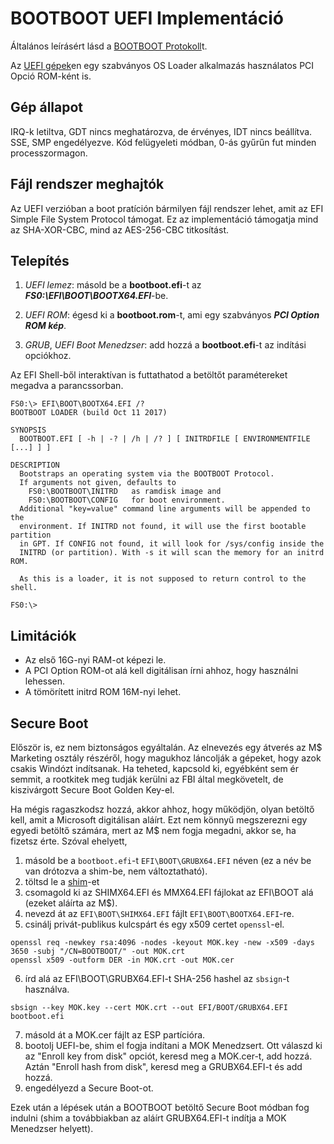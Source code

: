 BOOTBOOT UEFI Implementáció
===========================

Általános leírásért lásd a [BOOTBOOT Protokoll](https://gitlab.com/bztsrc/bootboot)t.

Az [UEFI gépek](https://www.uefi.org/)en egy szabványos OS Loader alkalmazás használatos PCI Opció ROM-ként is.

Gép állapot
-----------

IRQ-k letiltva, GDT nincs meghatározva, de érvényes, IDT nincs beállítva. SSE, SMP engedélyezve. Kód felügyeleti módban, 0-ás gyűrűn
fut minden processzormagon.

Fájl rendszer meghajtók
-----------------------

Az UEFI verzióban a boot pratíción bármilyen fájl rendszer lehet, amit az EFI Simple File System Protocol támogat.
Ez az implementáció támogatja mind az SHA-XOR-CBC, mind az AES-256-CBC titkosítást.

Telepítés
---------

1. *UEFI lemez*: másold be a __bootboot.efi__-t az **_FS0:\EFI\BOOT\BOOTX64.EFI_**-be.

2. *UEFI ROM*: égesd ki a __bootboot.rom__-t, ami egy szabványos **_PCI Option ROM kép_**.

3. *GRUB*, *UEFI Boot Menedzser*: add hozzá a __bootboot.efi__-t az indítási opciókhoz.

Az EFI Shell-ből interaktívan is futtathatod a betöltőt paramétereket megadva a parancssorban.

```
FS0:\> EFI\BOOT\BOOTX64.EFI /?
BOOTBOOT LOADER (build Oct 11 2017)

SYNOPSIS
  BOOTBOOT.EFI [ -h | -? | /h | /? ] [ INITRDFILE [ ENVIRONMENTFILE [...] ] ]

DESCRIPTION
  Bootstraps an operating system via the BOOTBOOT Protocol.
  If arguments not given, defaults to
    FS0:\BOOTBOOT\INITRD   as ramdisk image and
    FS0:\BOOTBOOT\CONFIG   for boot environment.
  Additional "key=value" command line arguments will be appended to the
  environment. If INITRD not found, it will use the first bootable partition
  in GPT. If CONFIG not found, it will look for /sys/config inside the
  INITRD (or partition). With -s it will scan the memory for an initrd ROM.

  As this is a loader, it is not supposed to return control to the shell.

FS0:\>
```

Limitációk
----------

 - Az első 16G-nyi RAM-ot képezi le.
 - A PCI Option ROM-ot alá kell digitálisan írni ahhoz, hogy használni lehessen.
 - A tömörített initrd ROM 16M-nyi lehet.

Secure Boot
-----------

Először is, ez nem biztonságos egyáltalán. Az elnevezés egy átverés az M$ Marketing osztály részéről, hogy
magukhoz láncolják a gépeket, hogy azok csakis Windózt indítsanak. Ha teheted, kapcsold ki, egyébként sem ér
semmit, a rootkitek meg tudják kerülni az FBI által megkövetelt, de kiszivárgott Secure Boot Golden Key-el.

Ha mégis ragaszkodsz hozzá, akkor ahhoz, hogy működjön, olyan betöltő kell, amit a Microsoft digitálisan aláírt. Ezt nem
könnyű megszerezni egy egyedi betöltő számára, mert az M$ nem fogja megadni, akkor se, ha fizetsz érte. Szóval ehelyett,

1. másold be a `bootboot.efi`-t `EFI\BOOT\GRUBX64.EFI` néven (ez a név be van drótozva a shim-be, nem változtatható).
2. töltsd le a [shim](https://apps.fedoraproject.org/packages/shim)-et
3. csomagold ki az SHIMX64.EFI és MMX64.EFI fájlokat az EFI\BOOT alá (ezeket aláírta az M$).
4. nevezd át az `EFI\BOOT\SHIMX64.EFI` fájlt `EFI\BOOT\BOOTX64.EFI`-re.
5. csinálj privát-publikus kulcspárt és egy x509 certet `openssl`-el.
```
openssl req -newkey rsa:4096 -nodes -keyout MOK.key -new -x509 -days 3650 -subj "/CN=BOOTBOOT/" -out MOK.crt
openssl x509 -outform DER -in MOK.crt -out MOK.cer
```
6. írd alá az EFI\BOOT\GRUBX64.EFI-t SHA-256 hashel az `sbsign`-t használva.
```
sbsign --key MOK.key --cert MOK.crt --out EFI/BOOT/GRUBX64.EFI bootboot.efi
```
7. másold át a MOK.cer fájlt az ESP partícióra.
8. bootolj UEFI-be, shim el fogja indítani a MOK Menedzsert. Ott válaszd ki az "Enroll key from disk" opciót, keresd meg a MOK.cer-t, add hozzá. Aztán "Enroll hash from disk", keresd meg a GRUBX64.EFI-t és add hozzá.
9. engedélyezd a Secure Boot-ot.

Ezek után a lépések után a BOOTBOOT betöltő Secure Boot módban fog indulni (shim a továbbiakban az aláírt
GRUBX64.EFI-t indítja a MOK Menedzser helyett).
